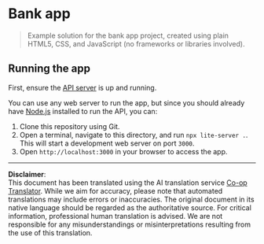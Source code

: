 <!--
CO_OP_TRANSLATOR_METADATA:
{
  "original_hash": "461aa4fc74c6b1789c3a13b5d82c0cd9",
  "translation_date": "2025-08-28T11:16:34+00:00",
  "source_file": "7-bank-project/solution/README.md",
  "language_code": "en"
}
-->
# Bank app

> Example solution for the bank app project, created using plain HTML5, CSS, and JavaScript (no frameworks or libraries involved).

## Running the app

First, ensure the [API server](../api/README.md) is up and running.

You can use any web server to run the app, but since you should already have [Node.js](https://nodejs.org) installed to run the API, you can:

1. Clone this repository using Git.
2. Open a terminal, navigate to this directory, and run `npx lite-server .`. This will start a development web server on port `3000`.
3. Open `http://localhost:3000` in your browser to access the app.

---

**Disclaimer**:  
This document has been translated using the AI translation service [Co-op Translator](https://github.com/Azure/co-op-translator). While we aim for accuracy, please note that automated translations may include errors or inaccuracies. The original document in its native language should be regarded as the authoritative source. For critical information, professional human translation is advised. We are not responsible for any misunderstandings or misinterpretations resulting from the use of this translation.